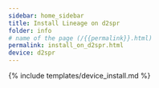 ```yaml
---
sidebar: home_sidebar
title: Install Lineage on d2spr
folder: info
# name of the page (/{{permalink}}.html)
permalink: install_on_d2spr.html
device: d2spr
---
```

{% include templates/device_install.md %}
